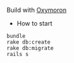Build with [Oxymoron](https://github.com/storuky/oxymoron)

* How to start
```
bundle
rake db:create
rake db:migrate
rails s
```

